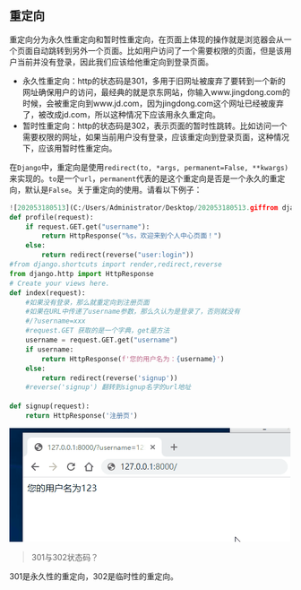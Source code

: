 ## 重定向

重定向分为永久性重定向和暂时性重定向，在页面上体现的操作就是浏览器会从一个页面自动跳转到另外一个页面。比如用户访问了一个需要权限的页面，但是该用户当前并没有登录，因此我们应该给他重定向到登录页面。

- 永久性重定向：http的状态码是301，多用于旧网址被废弃了要转到一个新的网址确保用户的访问，最经典的就是京东网站，你输入www.jingdong.com的时候，会被重定向到www.jd.com，因为jingdong.com这个网址已经被废弃了，被改成jd.com，所以这种情况下应该用永久重定向。
- 暂时性重定向：http的状态码是302，表示页面的暂时性跳转。比如访问一个需要权限的网址，如果当前用户没有登录，应该重定向到登录页面，这种情况下，应该用暂时性重定向。

在`Django`中，重定向是使用`redirect(to, *args, permanent=False, **kwargs)`来实现的。`to`是一个`url`，`permanent`代表的是这个重定向是否是一个永久的重定向，默认是`False`。关于重定向的使用。请看以下例子：

```python
![202053180513](C:/Users/Administrator/Desktop/202053180513.giffrom django.shortcuts import reverse,redirect
def profile(request):
    if request.GET.get("username"):
        return HttpResponse("%s，欢迎来到个人中心页面！")
    else:
        return redirect(reverse("user:login"))
#from django.shortcuts import render,redirect,reverse
from django.http import HttpResponse
# Create your views here.
def index(request):
    #如果没有登录，那么就重定向到注册页面
    #如果在URL中传递了username参数，那么久认为是登录了，否则就没有
    #/?username=xxx
    #request.GET 获取的是一个字典，get是方法
    username = request.GET.get("username")
    if username:
        return HttpResponse(f'您的用户名为：{username}')
    else:
        return redirect(reverse('signup'))
    #reverse('signup') 翻转到signup名字的url地址

def signup(request):
    return HttpResponse('注册页')
```

![202053180513](images/202053180513.gif)

> 301与302状态码？

301是永久性的重定向，302是临时性的重定向。

